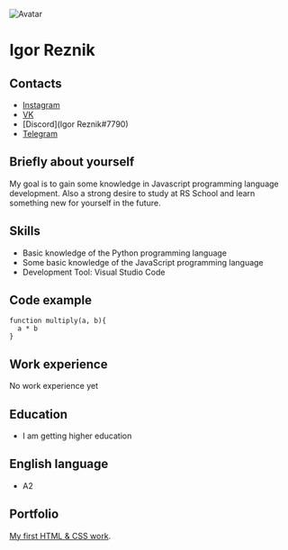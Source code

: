 ![Avatar](https://user-images.githubusercontent.com/96523828/226192699-29bd4f0c-b203-495d-a25f-d10a04a29413.jpg)
# Igor Reznik

## Contacts

* [Instagram](https://www.instagram.com/reznik_sir/)
* [VK](https://vk.com/igorreznik2001)
* [Discord](Igor Reznik#7790)
* [Telegram](https://t.me/igor_014)

## Briefly about yourself

My goal is to gain some knowledge in Javascript programming language development. 
Also a strong desire to study at RS School and learn something new for yourself in the future.

## Skills

* Basic knowledge of the Python programming language
* Some basic knowledge of the JavaScript programming language
* Development Tool: Visual Studio Code

## Code example

```
function multiply(a, b){
  a * b
}
```

## Work experience

No work experience yet


## Education

* I am getting higher education

## English language

* A2

## Portfolio

[My first HTML & CSS work](https://rezniki.github.io/resume/).
